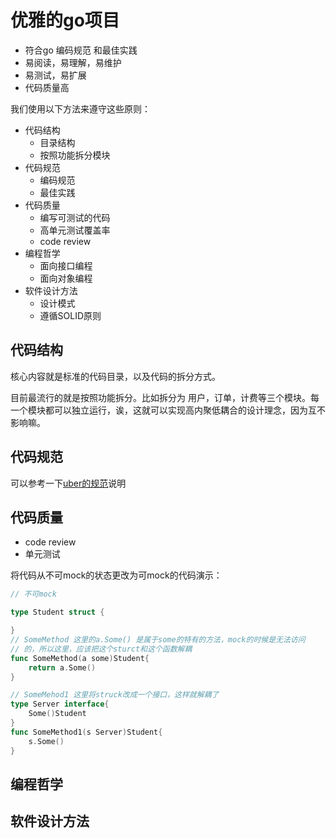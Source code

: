 # 优雅的go项目

- 符合go 编码规范 和最佳实践
- 易阅读，易理解，易维护
- 易测试，易扩展
- 代码质量高

我们使用以下方法来遵守这些原则：

- 代码结构
    - 目录结构
    - 按照功能拆分模块
- 代码规范
    - 编码规范
    - 最佳实践
- 代码质量
    - 编写可测试的代码
    - 高单元测试覆盖率
    - code review
- 编程哲学
    - 面向接口编程
    - 面向对象编程
- 软件设计方法
    - 设计模式
    - 遵循SOLID原则

## 代码结构
核心内容就是标准的代码目录，以及代码的拆分方式。

目前最流行的就是按照功能拆分。比如拆分为 用户，订单，计费等三个模块。每一个模块都可以独立运行，诶，这就可以实现高内聚低耦合的设计理念，因为互不影响嘛。
## 代码规范
可以参考一下[uber的规范](https://github.com/imgoogege/uber_go_guide_cn)说明
## 代码质量

- code review
- 单元测试

将代码从不可mock的状态更改为可mock的代码演示：
```go
// 不可mock

type Student struct {

}
// SomeMethod 这里的a.Some() 是属于some的特有的方法，mock的时候是无法访问
// 的，所以这里，应该把这个sturct和这个函数解耦
func SomeMethod(a some)Student{
    return a.Some()
}

// SomeMehod1 这里将struck改成一个接口，这样就解耦了
type Server interface{
    Some()Student
}
func SomeMethod1(s Server)Student{
    s.Some()
}
```

## 编程哲学
## 软件设计方法


